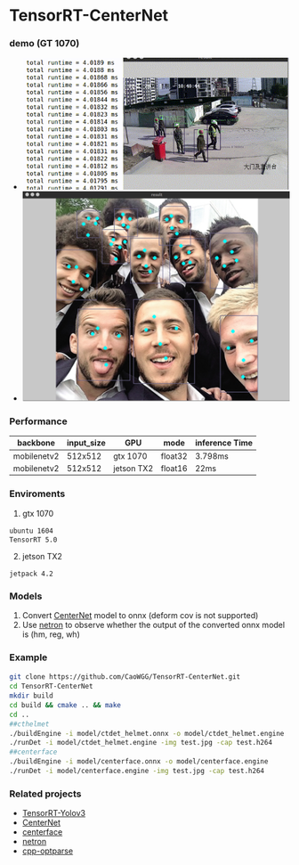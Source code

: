 # TensorRT-CenterNet
### demo (GT 1070)
* ![image](img/show.gif)
* ![image](img/show2.png)

### Performance
| backbone       | input_size | GPU      | mode   | inference Time |
|----------------|------------|----------|--------|---------------|
| mobilenetv2    | 512x512    | gtx 1070 |float32 |    3.798ms    |
| mobilenetv2    | 512x512    | jetson TX2|float16 |    22ms      | 

### Enviroments
1. gtx 1070
```
ubuntu 1604
TensorRT 5.0
```
2. jetson TX2
```
jetpack 4.2
```
### Models
1. Convert [CenterNet](https://github.com/xingyizhou/centernet) model to onnx (deform cov is not supported)
2. Use [netron](https://github.com/lutzroeder/netron) to observe whether the output of the converted onnx model is (hm, reg, wh)

### Example
```bash
git clone https://github.com/CaoWGG/TensorRT-CenterNet.git
cd TensorRT-CenterNet
mkdir build
cd build && cmake .. && make
cd ..
##cthelmet
./buildEngine -i model/ctdet_helmet.onnx -o model/ctdet_helmet.engine
./runDet -i model/ctdet_helmet.engine -img test.jpg -cap test.h264
##centerface
./buildEngine -i model/centerface.onnx -o model/centerface.engine
./runDet -i model/centerface.engine -img test.jpg -cap test.h264
```

### Related projects
* [TensorRT-Yolov3](https://github.com/lewes6369/TensorRT-Yolov3)
* [CenterNet](https://github.com/xingyizhou/centernet)
* [centerface](https://github.com/Star-Clouds/centerface)
* [netron](https://github.com/lutzroeder/netron)
* [cpp-optparse](https://github.com/weisslj/cpp-optparse)
